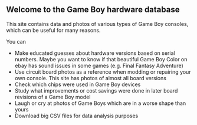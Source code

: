 ## Welcome to the Game Boy hardware database

This site contains data and photos of various types of Game Boy consoles, which
can be useful for many reasons.

You can

- Make educated guesses about hardware versions based on serial numbers. Maybe
  you want to know if that beautiful Game Boy Color on ebay has sound issues in
  some games (e.g. Final Fantasy Adventure)
- Use circuit board photos as a reference when modding or repairing your own
  console. This site has photos of almost all board versions
- Check which chips were used in Game Boy devices
- Study what improvements or cost savings were done in later board revisions of a Game Boy model
- Laugh or cry at photos of Game Boys which are in a worse shape than yours
- Download big CSV files for data analysis purposes
